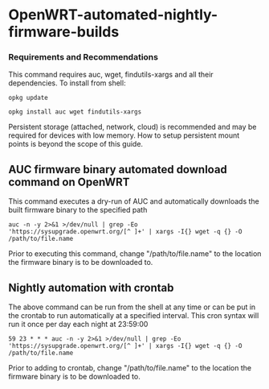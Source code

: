 # OpenWRT-automated-nightly-firmware-builds
### Requirements and Recommendations

This command requires auc, wget, findutils-xargs and all their dependencies. To install from shell:

`opkg update`

`opkg install auc wget findutils-xargs`

Persistent storage (attached, network, cloud) is recommended and may be required for devices with low memory. How to setup persistent mount points is beyond the scope of this guide.

## AUC firmware binary automated download command on OpenWRT

This command executes a dry-run of AUC and automatically downloads the built firmware binary to the specified path

`auc -n -y 2>&1 >/dev/null | grep -Eo 'https://sysupgrade.openwrt.org/[^ ]+' | xargs -I{} wget -q {} -O /path/to/file.name`

Prior to executing this command, change "/path/to/file.name" to the location the firmware binary is to be downloaded to. 

## Nightly automation with crontab

The above command can be run from the shell at any time or can be put in the crontab to run automatically at a specified interval. This cron syntax will run it once per day each night at 23:59:00

`59 23 * * * auc -n -y 2>&1 >/dev/null | grep -Eo 'https://sysupgrade.openwrt.org/[^ ]+' | xargs -I{} wget -q {} -O /path/to/file.name`

Prior to adding to crontab, change "/path/to/file.name" to the location the firmware binary is to be downloaded to. 
